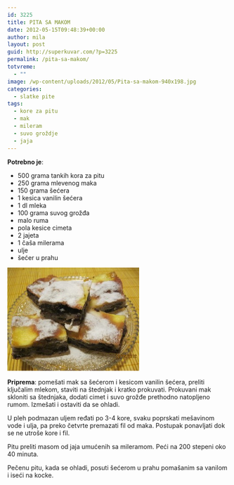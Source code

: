 ```yaml
---
id: 3225
title: PITA SA MAKOM
date: 2012-05-15T09:48:39+00:00
author: mila
layout: post
guid: http://superkuvar.com/?p=3225
permalink: /pita-sa-makom/
totvreme:
  - ""
image: /wp-content/uploads/2012/05/Pita-sa-makom-940x198.jpg
categories:
  - slatke pite
tags:
  - kore za pitu
  - mak
  - mileram
  - suvo groždje
  - jaja
---
```

**Potrebno je**:

  * 500 grama tankih kora za pitu
  * 250 grama mlevenog maka
  * 150 grama šećera
  * 1 kesica vanilin šećera
  * 1 dl mleka
  * 100 grama suvog grožđa
  * malo ruma
  * pola kesice cimeta
  * 2 jajeta
  * 1 čaša milerama
  * ulje
  * šećer u prahu

<img class="alignnone size-medium wp-image-3226" title="Pita sa makom" src="/wp-content/uploads/2012/05/Pita-sa-makom-e1337075012924-300x235.jpg" alt="" width="300" height="235" /> 

**Priprema**: pomešati mak sa šećerom i kesicom vanilin šećera, preliti ključalim mlekom, staviti na štednjak i kratko prokuvati. Prokuvani mak skloniti sa štednjaka, dodati cimet i suvo grožđe prethodno natopljeno rumom. Izmešati i ostaviti da se ohladi.

U pleh podmazan uljem ređati po 3-4 kore, svaku poprskati mešavinom vode i ulja, pa preko četvrte premazati fil od maka. Postupak ponavljati dok se ne utroše kore i fil.

Pitu preliti masom od jaja umućenih sa mileramom. Peći na 200 stepeni oko 40 minuta.

Pečenu pitu, kada se ohladi, posuti šećerom u prahu pomašanim sa vanilom i iseći na kocke.